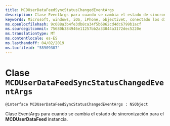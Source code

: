 ```yaml
---
title: MCDUserDataFeedSyncStatusChangedEventArgs
description: Clase EventArgs para cuando se cambia el estado de sincronización para el **MCDUserDataFeed** instancia.
keywords: Microsoft, windows, iOS, iPhone, objectiveC, conectado los dispositivos, proyecto Roma
ms.openlocfilehash: 9c088a3b4fe3db8ca34f5b6862cd4dc6799b1acf
ms.sourcegitcommit: 75680b384946e11257bb2a33044a3172dec5220e
ms.translationtype: MT
ms.contentlocale: es-ES
ms.lasthandoff: 04/02/2019
ms.locfileid: "58909307"
---
```

# <a name="class-mcduserdatafeedsyncstatuschangedeventargs"></a>Clase `MCDUserDataFeedSyncStatusChangedEventArgs` 

```
@interface MCDUserDataFeedSyncStatusChangedEventArgs : NSObject
```  

Clase EventArgs para cuando se cambia el estado de sincronización para el **MCDUserDataFeed** instancia.